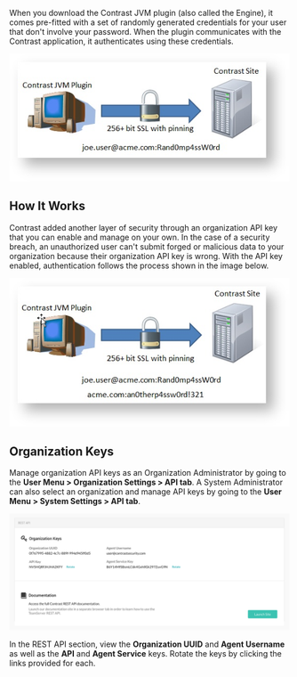 <!--
title: "Security API Keys"
description: "About article for the API Keys"
tags: "Admin system settings security API keys configuration"
-->

When you download the Contrast JVM plugin (also called the Engine), it comes pre-fitted with a set of randomly generated credentials for your user that don't involve your password. When the plugin communicates with the Contrast application, it authenticates using these credentials. 
 
<a href="assets/images/KB4-a04_1.png" rel="lightbox" title="Default Authentication"><img class="thumbnail" src="assets/images/KB4-a04_1.png"/></a>

## How It Works 

Contrast added another layer of security through an organization API key that you can enable and manage on your own. In the case of a security breach, an unauthorized user can't submit forged or malicious data to your organization because their organization API key is wrong. With the API key enabled, authentication follows the process shown in the image below.

<a href="assets/images/KB4-a04_2.png" rel="lightbox" title="Organizational API Key"><img class="thumbnail" src="assets/images/KB4-a04_2.png"/></a>

## Organization Keys

Manage organization API keys as an Organization Administrator by going to the **User Menu > Organization Settings > API tab**. A System Administrator can also select an organization and manage API keys by going to the **User Menu > System Settings > API tab**. 

<a href="assets/images/Org-settings-api-keys.png" rel="lightbox" title="Manage API keys in Organization Settings"><img class="thumbnail" src="assets/images/Org-settings-api-keys.png"/></a>

In the REST API section, view the **Organization UUID** and **Agent Username** as well as the **API** and **Agent Service** keys. Rotate the keys by clicking the links provided for each. 
